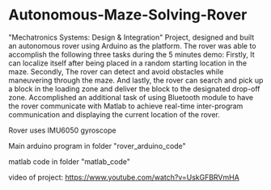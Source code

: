 # Autonomous-Maze-Solving-Rover
"Mechatronics Systems: Design &amp; Integration" Project, designed and built an autonomous rover using Arduino as the platform. The rover was able to accomplish the following three tasks during the 5 minutes demo: Firstly, It can localize itself after being placed in a random starting location in the maze. Secondly, The rover can detect and avoid obstacles while maneuvering through the maze. And lastly, the rover can search and pick up a block in the loading zone and deliver the block to the designated drop-off zone. Accomplished an additional task of using Bluetooth module to have the rover communicate with Matlab to achieve real-time inter-program communication and displaying the current location of the rover. 

Rover uses IMU6050 gyroscope

Main arduino program in folder "rover_arduino_code"

matlab code in folder "matlab_code"

video of project:
https://www.youtube.com/watch?v=UskGFBRVmHA
